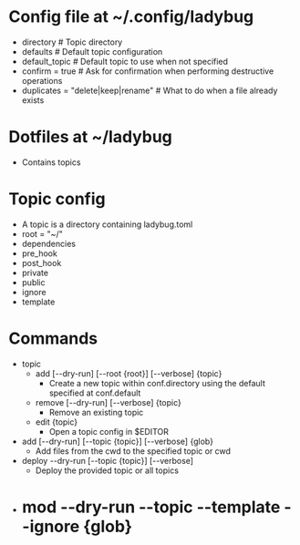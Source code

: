 # Config file at ~/.config/ladybug
- directory        # Topic directory
- defaults         # Default topic configuration
- default_topic    # Default topic to use when not specified
- confirm = true   # Ask for confirmation when performing destructive operations
- duplicates = "delete|keep|rename" # What to do when a file already exists

# Dotfiles at ~/ladybug
- Contains topics

# Topic config
- A topic is a directory containing ladybug.toml
- root = "~/"
- dependencies
- pre_hook
- post_hook
- private
- public
- ignore
- template

# Commands
- topic
    - add [--dry-run] [--root {root}] [--verbose] {topic}
        - Create a new topic within conf.directory using the default specified at conf.default
    - remove [--dry-run] [--verbose] {topic}
        - Remove an existing topic
    - edit {topic}
        - Open a topic config in $EDITOR
- add [--dry-run] [--topic {topic}] [--verbose] {glob}
    - Add files from the cwd to the specified topic or cwd
- deploy --dry-run [--topic {topic}] [--verbose]
    - Deploy the provided topic or all topics
- # mod --dry-run --topic --template --ignore {glob}

